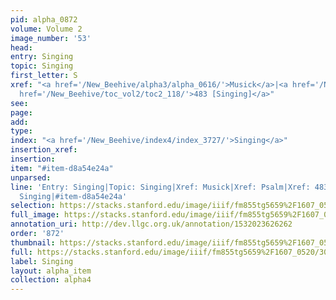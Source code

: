 ```yaml
---
pid: alpha_0872
volume: Volume 2
image_number: '53'
head: 
entry: Singing
topic: Singing
first_letter: S
xref: "<a href='/New_Beehive/alpha3/alpha_0616/'>Musick</a>|<a href='/New_Beehive/alpha4/alpha_0751/'>Psalm</a>|<a
  href='/New_Beehive/toc_vol2/toc2_118/'>483 [Singing]</a>"
see: 
page: 
add: 
type: 
index: "<a href='/New_Beehive/index4/index_3727/'>Singing</a>"
insertion_xref: 
insertion: 
item: "#item-d8a54e24a"
unparsed: 
line: 'Entry: Singing|Topic: Singing|Xref: Musick|Xref: Psalm|Xref: 483 [Singing]|Index:
  Singing|#item-d8a54e24a'
selection: https://stacks.stanford.edu/image/iiif/fm855tg5659%2F1607_0520/304,2792,3078,576/full/0/default.jpg
full_image: https://stacks.stanford.edu/image/iiif/fm855tg5659%2F1607_0520/full/full/0/default.jpg
annotation_uri: http://dev.llgc.org.uk/annotation/1532023626262
order: '872'
thumbnail: https://stacks.stanford.edu/image/iiif/fm855tg5659%2F1607_0520/304,2792,600,180/250,/0/default.jpg
full: https://stacks.stanford.edu/image/iiif/fm855tg5659%2F1607_0520/304,2792,3078,576/full/0/default.jpg
label: Singing
layout: alpha_item
collection: alpha4
---
```

